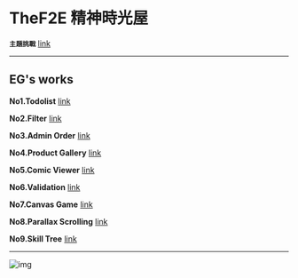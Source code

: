 # TheF2E 精神時光屋

**`主題挑戰`** [link](http://www.hexschool.com/2018/05/09/2018-05-09-the_f2e/)

---

**EG's works**
 ---

**No1.Todolist** [link](https://pantomimeg.github.io/TheF2E/No1.todolist/index.html)

**No2.Filter** [link](https://pantomimeg.github.io/TheF2E/No2.filter/index.html)

**No3.Admin Order** [link](https://pantomimeg.github.io/TheF2E/No3.admin_order/index.html)

**No4.Product Gallery** [link](https://pantomimeg.github.io/TheF2E/No4.product_gallery/)

**No5.Comic Viewer** [link](https://pantomimeg.github.io/TheF2E/No5.comic_viewer/)

**No6.Validation** [link](https://pantomimeg.github.io/TheF2E/No6.validation/)

**No7.Canvas Game** [link](https://pantomimeg.github.io/TheF2E/No7.canvas_game/)

**No8.Parallax Scrolling** [link](https://pantomimeg.github.io/TheF2E/No8.parallax_scrolling/)

**No9.Skill Tree** [link](https://pantomimeg.github.io/TheF2E/No9.skill_tree/)

 ---

![img](https://upload.cc/i1/2022/06/10/0j7NrR.png)

